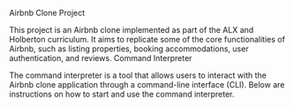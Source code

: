 Airbnb Clone Project

This project is an Airbnb clone implemented as part of the ALX and Holberton curriculum. It aims to replicate some of the core functionalities of Airbnb, such as listing properties, booking accommodations, user authentication, and reviews.
Command Interpreter

The command interpreter is a tool that allows users to interact with the Airbnb clone application through a command-line interface (CLI). Below are instructions on how to start and use the command interpreter.
